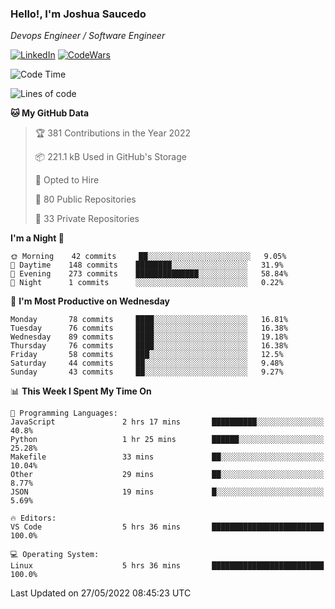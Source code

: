 ### Hello!, I'm Joshua Saucedo
*Devops Engineer / Software Engineer*  

[![LinkedIn](https://img.shields.io/badge/LinkedIn-0073b1?logo=linkedin&style=flat-square&logoColor=white)](https://www.linkedin.com/in/joshua-nathanael-saucedo-uriarte-bb0336169/)
[![CodeWars](https://www.codewars.com/users/joshuansu0897/badges/micro)](https://www.codewars.com/users/joshuansu0897)

<!--START_SECTION:waka-->
![Code Time](http://img.shields.io/badge/Code%20Time-0%20secs-blue)

![Lines of code](https://img.shields.io/badge/From%20Hello%20World%20I%27ve%20Written-2%20Million%20lines%20of%20code-blue)

**🐱 My GitHub Data** 

> 🏆 381 Contributions in the Year 2022
 > 
> 📦 221.1 kB Used in GitHub's Storage 
 > 
> 💼 Opted to Hire
 > 
> 📜 80 Public Repositories 
 > 
> 🔑 33 Private Repositories  
 > 
**I'm a Night 🦉** 

```text
🌞 Morning    42 commits     ██░░░░░░░░░░░░░░░░░░░░░░░   9.05% 
🌆 Daytime    148 commits    ████████░░░░░░░░░░░░░░░░░   31.9% 
🌃 Evening    273 commits    ██████████████░░░░░░░░░░░   58.84% 
🌙 Night      1 commits      ░░░░░░░░░░░░░░░░░░░░░░░░░   0.22%

```
📅 **I'm Most Productive on Wednesday** 

```text
Monday       78 commits     ████░░░░░░░░░░░░░░░░░░░░░   16.81% 
Tuesday      76 commits     ████░░░░░░░░░░░░░░░░░░░░░   16.38% 
Wednesday    89 commits     ████░░░░░░░░░░░░░░░░░░░░░   19.18% 
Thursday     76 commits     ████░░░░░░░░░░░░░░░░░░░░░   16.38% 
Friday       58 commits     ███░░░░░░░░░░░░░░░░░░░░░░   12.5% 
Saturday     44 commits     ██░░░░░░░░░░░░░░░░░░░░░░░   9.48% 
Sunday       43 commits     ██░░░░░░░░░░░░░░░░░░░░░░░   9.27%

```


📊 **This Week I Spent My Time On** 

```text
💬 Programming Languages: 
JavaScript               2 hrs 17 mins       ██████████░░░░░░░░░░░░░░░   40.8% 
Python                   1 hr 25 mins        ██████░░░░░░░░░░░░░░░░░░░   25.28% 
Makefile                 33 mins             ██░░░░░░░░░░░░░░░░░░░░░░░   10.04% 
Other                    29 mins             ██░░░░░░░░░░░░░░░░░░░░░░░   8.77% 
JSON                     19 mins             █░░░░░░░░░░░░░░░░░░░░░░░░   5.69%

🔥 Editors: 
VS Code                  5 hrs 36 mins       █████████████████████████   100.0%

💻 Operating System: 
Linux                    5 hrs 36 mins       █████████████████████████   100.0%

```


 Last Updated on 27/05/2022 08:45:23 UTC
<!--END_SECTION:waka-->

